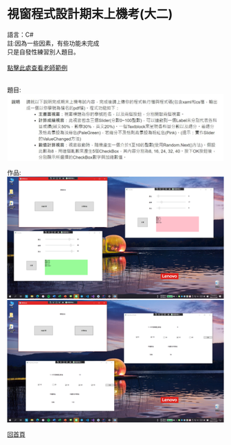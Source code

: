 <h1> 視窗程式設計期末上機考(大二) </h1>
語言：C#<br>
註:因為一些因素，有些功能未完成<br>
只是自發性練習別人題目。
<br><br>
<a href="https://github.com/iambjlu/CS_class/raw/master/FinalTest_4a9g/Readme_src/WpfExam.exe">點擊此處查看老師範例</a><br><br>

題目:<br>
<img src="https://github.com/iambjlu/CS_class/raw/master/FinalTest_4a9g/Readme_src/img0.jpg"></img>

作品:<br>
<img src="https://github.com/iambjlu/CS_class/raw/master/FinalTest_4a9g/Readme_src/img1.png"></img>
<img src="https://github.com/iambjlu/CS_class/raw/master/FinalTest_4a9g/Readme_src/img2.png"></img>


<pre><a href="https://github.com/iambjlu/CS_class">回首頁</a></pre>
